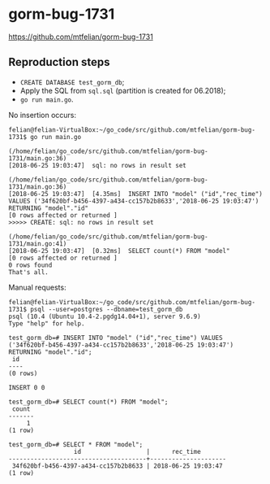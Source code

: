 # gorm-bug-1731

https://github.com/mtfelian/gorm-bug-1731

## Reproduction steps

- `CREATE DATABASE test_gorm_db`;
- Apply the SQL from `sql.sql` (partition is created for 06.2018);
- `go run main.go`.

No insertion occurs:

```
felian@felian-VirtualBox:~/go_code/src/github.com/mtfelian/gorm-bug-1731$ go run main.go

(/home/felian/go_code/src/github.com/mtfelian/gorm-bug-1731/main.go:36)
[2018-06-25 19:03:47]  sql: no rows in result set

(/home/felian/go_code/src/github.com/mtfelian/gorm-bug-1731/main.go:36)
[2018-06-25 19:03:47]  [4.35ms]  INSERT INTO "model" ("id","rec_time") VALUES ('34f620bf-b456-4397-a434-cc157b2b8633','2018-06-25 19:03:47') RETURNING "model"."id"
[0 rows affected or returned ]
>>>>> CREATE: sql: no rows in result set

(/home/felian/go_code/src/github.com/mtfelian/gorm-bug-1731/main.go:41)
[2018-06-25 19:03:47]  [0.32ms]  SELECT count(*) FROM "model"
[0 rows affected or returned ]
0 rows found
That's all.
```

Manual requests:

```
felian@felian-VirtualBox:~/go_code/src/github.com/mtfelian/gorm-bug-1731$ psql --user=postgres --dbname=test_gorm_db
psql (10.4 (Ubuntu 10.4-2.pgdg14.04+1), server 9.6.9)
Type "help" for help.

test_gorm_db=# INSERT INTO "model" ("id","rec_time") VALUES ('34f620bf-b456-4397-a434-cc157b2b8633','2018-06-25 19:03:47') RETURNING "model"."id";
 id
----
(0 rows)

INSERT 0 0

test_gorm_db=# SELECT count(*) FROM "model";
 count
-------
     1
(1 row)

test_gorm_db=# SELECT * FROM "model";
                  id                  |      rec_time
--------------------------------------+---------------------
 34f620bf-b456-4397-a434-cc157b2b8633 | 2018-06-25 19:03:47
(1 row)


```